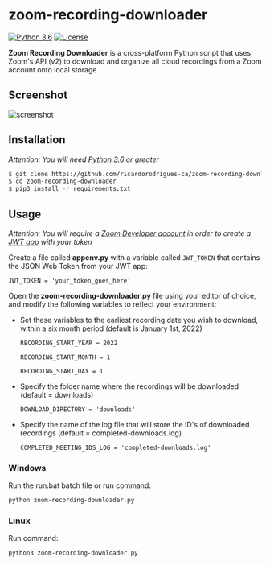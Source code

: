 # zoom-recording-downloader

[![Python 3.6](https://img.shields.io/badge/python-3.6%20%2B-blue.svg)](https://www.python.org/) [![License](https://img.shields.io/badge/license-MIT-brown.svg)](https://raw.githubusercontent.com/ricardorodrigues-ca/zoom-recording-downloader/master/LICENSE)

**Zoom Recording Downloader** is a cross-platform Python script that uses Zoom's API (v2) to download and organize all cloud recordings from a Zoom account onto local storage.

## Screenshot ##
![screenshot](screenshot.png)

## Installation ##

_Attention: You will need [Python 3.6](https://www.python.org/downloads/) or greater_

```sh
$ git clone https://github.com/ricardorodrigues-ca/zoom-recording-downloader
$ cd zoom-recording-downloader
$ pip3 install -r requirements.txt
```

## Usage ##

_Attention: You will require a [Zoom Developer account](https://marketplace.zoom.us/) in order to create a [JWT app](https://marketplace.zoom.us/docs/guides/build/jwt-app) with your token_

Create a file called **appenv.py** with a variable called `JWT_TOKEN` that contains the JSON Web Token from your JWT app:

    JWT_TOKEN = 'your_token_goes_here'

Open the **zoom-recording-downloader.py** file using your editor of choice, and modify the following variables to reflect your environment:

- Set these variables to the earliest recording date you wish to download, within a six month period (default is January 1st, 2022)

      RECORDING_START_YEAR = 2022
      
      RECORDING_START_MONTH = 1
      
      RECORDING_START_DAY = 1

- Specify the folder name where the recordings will be downloaded (default = downloads)

      DOWNLOAD_DIRECTORY = 'downloads'

- Specify the name of the log file that will store the ID's of downloaded recordings (default = completed-downloads.log)

      COMPLETED_MEETING_IDS_LOG = 'completed-downloads.log'

### Windows
Run the run.bat batch file or run command:

```sh
python zoom-recording-downloader.py
```

### Linux
Run command:

```sh
python3 zoom-recording-downloader.py
```